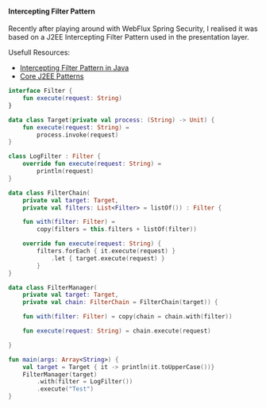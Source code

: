 #### Intercepting Filter Pattern

Recently after playing around with WebFlux Spring Security, I realised it was based on a J2EE Intercepting Filter Pattern used in the presentation layer.    

Usefull Resources: 

- [Intercepting Filter Pattern in Java](https://www.baeldung.com/intercepting-filter-pattern-in-java)
- [Core J2EE Patterns](http://www.corej2eepatterns.com/InterceptingFilter.htm)


```kotlin
interface Filter {
    fun execute(request: String)
}
```

```kotlin
data class Target(private val process: (String) -> Unit) {
    fun execute(request: String) =
        process.invoke(request)
}
```

```kotlin
class LogFilter : Filter {
    override fun execute(request: String) =
        println(request)
}
```

```kotlin
data class FilterChain(
    private val target: Target,
    private val filters: List<Filter> = listOf()) : Filter {

    fun with(filter: Filter) =
        copy(filters = this.filters + listOf(filter))

    override fun execute(request: String) {
        filters.forEach { it.execute(request) }
            .let { target.execute(request) }
        }
}
```

```kotlin
data class FilterManager(
    private val target: Target,
    private val chain: FilterChain = FilterChain(target)) {

    fun with(filter: Filter) = copy(chain = chain.with(filter))

    fun execute(request: String) = chain.execute(request)

}
```

```kotlin
fun main(args: Array<String>) {
    val target = Target { it -> println(it.toUpperCase())}
    FilterManager(target)
        .with(filter = LogFilter())
        .execute("Test")
}
```


